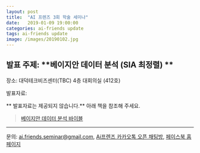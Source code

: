 ```yaml
---
layout: post
title:  "AI 프렌즈 3회 학술 세미나"
date:   2019-01-09 19:00:00
categories: ai-friends update
tags: ai-friends update
image: /images/20190102.jpg
---
```



## 발표 주제: **베이지안 데이터 분석 (SIA 최정렬) **  
 
  장소: 대덕테크비즈센터(TBC) 4층 대회의실 (412호)  
  
  발표자료:  

** 발표자료는 제공되지 않습니다.** 아래 책을 참조해 주세요.  
>[베이지안 데이터 분석 바이블][link1]
 
***
문의: ai.friends.seminar@gmail.com,
[Ai프렌즈 카카오톡 오픈 채팅방][kakao_ai],
[페이스북 홈페이지][facebook_ai]

[kakao_ai]:     https://open.kakao.com/o/ggewxi2
[facebook_ai]:  https://www.facebook.com/groups/aifriend/
[link1]:        https://book.naver.com/bookdb/book_detail.nhn?bid=14342082
